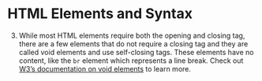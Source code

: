 # HTML Elements and Syntax



3. While most HTML elements require both the opening and closing tag, there are a few elements that do not require a closing tag and they are called void elements and use self-closing tags. These elements have no content, like the `br` element which represents a line break. Check out [W3’s documentation on void elements](https://www.w3.org/TR/html51/syntax.html#writing-html-documents-elements) to learn more.